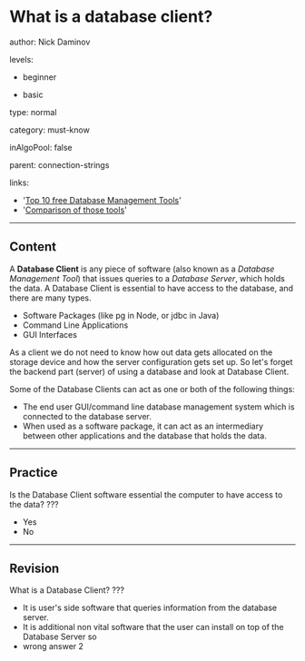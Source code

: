 # What is a database client?
author: Nick Daminov

levels:

  - beginner

  - basic

type: normal

category: must-know

inAlgoPool: false

parent: connection-strings

links:

  - '[Top 10 free Database Management Tools](https://techtalk.gfi.com/top-10-free-database-tools-for-sys-admins/)'
  - '[Comparison of those tools](https://en.wikipedia.org/wiki/Comparison_of_database_tools)'

---
## Content

A **Database Client** is any piece of software (also known as a *Database Management Tool*) that issues queries to a *Database Server*, which holds the data. A Database Client is essential to have access to the database, and there are many types.
 - Software Packages (like pg in Node, or jdbc in Java)
 - Command Line Applications
 - GUI Interfaces


As a client we do not need to know how out data gets allocated on the storage device and how the server configuration gets set up. So let's forget the backend part (server) of using a database and look at Database Client.

Some of the Database Clients can act as one or both of the following things:
 - The end user GUI/command line database management system which is connected to the database server.
 - When used as a software package, it can act as an intermediary between other applications and the database that holds the data.

---
## Practice

Is the Database Client software essential the computer to have access to the data?
???

* Yes
* No

---
## Revision

What is a Database Client?
???

* It is user's side software that queries information from the database server.
* It is additional non vital software that the user can install on top of the Database Server so
* wrong answer 2
